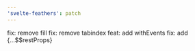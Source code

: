 ```yaml
---
'svelte-feathers': patch
---
```


fix: remove fill
fix: remove tabindex
feat: add withEvents
fix: add {...$$restProps}

